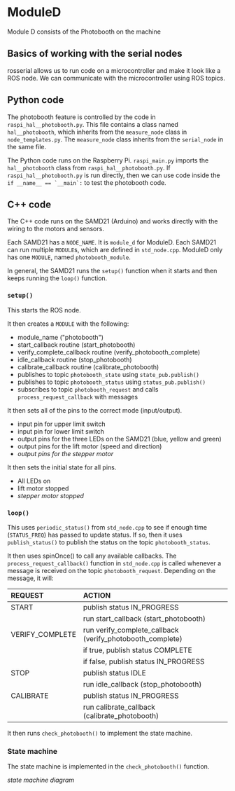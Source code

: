 # ModuleD

Module D consists of the Photobooth on the machine

## Basics of working with the serial nodes

rosserial allows us to run code on a microcontroller and make it look like a ROS node. We can communicate with the microcontroller using ROS topics.

## Python code

The photobooth feature is controlled by the code in `raspi_hal__photobooth.py`. This file contains a class named `hal__photobooth`, which inherits from the `measure_node` class in `node_templates.py`. The `measure_node` class inherits from the `serial_node` in the same file.

The Python code runs on the Raspberry Pi. `raspi_main.py` imports the `hal__photobooth` class from `raspi_hal__photobooth.py`. If `raspi_hal__photobooth.py` is run directly, then we can use code inside the ```if __name__ == `__main`:``` to test the photobooth code.

## C++ code

The C++ code runs on the SAMD21 (Arduino) and works directly with the wiring to the motors and sensors.

Each SAMD21 has a `NODE_NAME`. It is `module_d` for ModuleD. Each SAMD21 can run multiple `MODULE`s, which are defined in `std_node.cpp`. ModuleD only has one `MODULE`, named `photobooth_module`.

In general, the SAMD21 runs the `setup()` function when it starts and then keeps running the `loop()` function.

### `setup()`

This starts the ROS node.

It then creates a `MODULE` with the following:

- module_name ("photobooth")
- start_callback routine (start_photobooth)
- verify_complete_callback routine (verify_photobooth_complete)
- idle_callback routine (stop_photobooth)
- calibrate_callback routine (calibrate_photobooth)
- publishes to topic `photobooth_state` using `state_pub.publish()`
- publishes to topic `photobooth_status` using `status_pub.publish()`
- subscribes to topic `photobooth_request` and calls `process_request_callback` with messages

It then sets all of the pins to the correct mode (input/output).

 - input pin for upper limit switch
 - input pin for lower limit switch
 - output pins for the three LEDs on the SAMD21 (blue, yellow and green)
 - output pins for the lift motor (speed and direction)
 - *output pins for the stepper motor*

It then sets the initial state for all pins.

 - All LEDs on
 - lift motor stopped
 - *stepper motor stopped*

 ### `loop()`

 This uses `periodic_status()` from `std_node.cpp` to see if enough time (`STATUS_FREQ`) has passed to update status. If so, then it uses `publish_status()` to publish the status on the topic `photobooth_status`.

 It then uses spinOnce() to call any available callbacks. The `process_request_callback()` function in `std_node.cpp` is called whenever a message is received on the topic `photobooth_request`. Depending on the message, it will:

 | REQUEST         | ACTION                                                    |
 |:----------------|:----------------------------------------------------------|
 | START           | publish status IN_PROGRESS                                |
 |                 | run start_callback (start_photobooth)                     |
 | VERIFY_COMPLETE | run verify_complete_callback (verify_photobooth_complete) |
 |                 | if true, publish status COMPLETE                          |
 |                 | if false, publish status IN_PROGRESS                      |
 | STOP            | publish status IDLE                                       |
 |                 | run idle_callback (stop_photobooth)                       |
 | CALIBRATE       | publish status IN_PROGRESS                                |
 |                 | run calibrate_callback (calibrate_photobooth)             |

 It then runs `check_photobooth()` to implement the state machine.

 ### State machine

 The state machine is implemented in the `check_photobooth()` function.

 *state machine diagram*

 